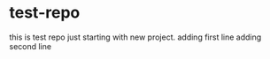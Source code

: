 # test-repo
this is test repo
just starting with new project. 
adding first line
adding second line
